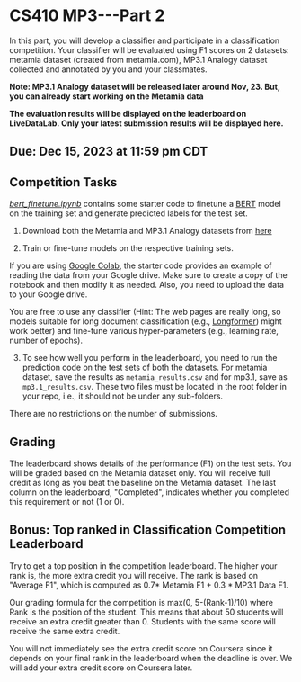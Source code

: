 # CS410 MP3---Part 2

In this part, you will develop a classifier and participate in a classification competition. Your classifier will be evaluated using F1 scores on 2 datasets: metamia dataset (created from metamia.com),  MP3.1 Analogy dataset collected and annotated by you and your classmates. 

**Note: MP3.1 Analogy dataset will be released later around Nov, 23. But, you can already start working on the Metamia data**

**The evaluation results will be displayed on the leaderboard on LiveDataLab. Only your latest submission results will be displayed here.**

## Due: Dec 15, 2023 at 11:59 pm CDT


## Competition Tasks

[*bert_finetune.ipynb*](https://colab.research.google.com/drive/1U0-Lq1GqJRVaD5IVqMYoTHnQQjWv0q_O?usp=sharing) contains some starter code to finetune a [BERT](https://huggingface.co/docs/transformers/model_doc/bert) model on the training set and generate predicted labels for the test set.

1. Download both the Metamia and MP3.1 Analogy datasets from [here](https://uofi.box.com/s/aa1yhe7y93yllkvzrmufxtyzexxa5lt6)

2. Train or fine-tune models on the respective training sets. 

If you are using [Google Colab](https://colab.research.google.com/), the starter code provides an example of reading the data from your Google drive. Make sure to create a copy of the notebook and then modify it as needed. Also, you need to upload the data to your Google drive.

You are free to use any classifier (Hint: The web pages are really long, so models suitable for long document classification (e.g., [Longformer](https://huggingface.co/docs/transformers/model_doc/longformer)) might work better) and fine-tune various hyper-parameters (e.g., learning rate, number of epochs). 

3. To see how well you perform in the leaderboard, you need to run the prediction code on the test sets of both the datasets. For metamia dataset, save the results as `metamia_results.csv` and for mp3.1, save as `mp3.1_results.csv`. These two files must be located in the root folder in your repo, i.e., it should not be under any sub-folders. 


There are no restrictions on the number of submissions.

## Grading

The leaderboard shows details of the performance (F1) on the test sets. You will be graded based on the Metamia dataset only. You will receive full credit as long as you beat the baseline on the Metamia dataset. The last column on the leaderboard, "Completed", indicates whether you completed this requirement or not (1 or 0).  

## Bonus: Top ranked in Classification Competition Leaderboard

Try to get a top position in the competition leaderboard. The higher your rank is, the more extra credit you will receive. The rank is based on "Average F1", which is computed as 0.7* Metamia F1 + 0.3 * MP3.1 Data F1.

Our grading formula for the competition is max(0, 5-(Rank-1)/10) where Rank is the position of the student. This means that about 50 students will receive an extra credit greater than 0. Students with the same score will receive the same extra credit.

You will not immediately see the extra credit score on Coursera since it depends on your final rank in the leaderboard when the deadline is over. We will add your extra credit score on Coursera later.


